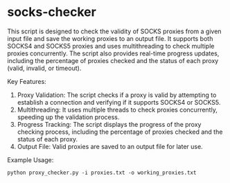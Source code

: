 # socks-checker

This script is designed to check the validity of SOCKS proxies from a given input file and save the working proxies to an output file. It supports both SOCKS4 and SOCKS5 proxies and uses multithreading to check multiple proxies concurrently. The script also provides real-time progress updates, including the percentage of proxies checked and the status of each proxy (valid, invalid, or timeout).

Key Features:

1. Proxy Validation: The script checks if a proxy is valid by attempting to establish a connection and verifying if it supports SOCKS4 or SOCKS5.
2. Multithreading: It uses multiple threads to check proxies concurrently, speeding up the validation process.
3. Progress Tracking: The script displays the progress of the proxy checking process, including the percentage of proxies checked and the status of each proxy.
4. Output File: Valid proxies are saved to an output file for later use.

Example Usage:

    python proxy_checker.py -i proxies.txt -o working_proxies.txt
